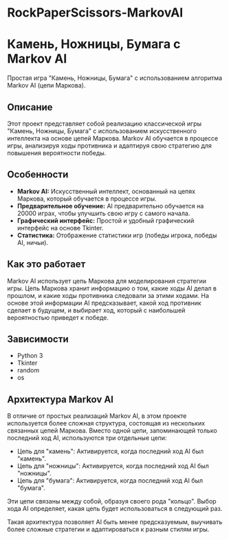 # RockPaperScissors-MarkovAI
# Камень, Ножницы, Бумага с Markov AI

Простая игра "Камень, Ножницы, Бумага" с использованием алгоритма Markov AI (цепи Маркова).

## Описание

Этот проект представляет собой реализацию классической игры "Камень, Ножницы, Бумага" с использованием искусственного интеллекта на основе цепей Маркова. Markov AI обучается в процессе игры, анализируя ходы противника и адаптируя свою стратегию для повышения вероятности победы.

## Особенности

*   **Markov AI:** Искусственный интеллект, основанный на цепях Маркова, который обучается в процессе игры.
*   **Предварительное обучение:** AI предварительно обучается на 20000 играх, чтобы улучшить свою игру с самого начала.
*   **Графический интерфейс:** Простой и удобный графический интерфейс на основе Tkinter.
*   **Статистика:** Отображение статистики игр (победы игрока, победы AI, ничьи).

## Как это работает

Markov AI использует цепь Маркова для моделирования стратегии игры. Цепь Маркова хранит информацию о том, какие ходы AI делал в прошлом, и какие ходы противника следовали за этими ходами. На основе этой информации AI предсказывает, какой ход противник сделает в будущем, и выбирает ход, который с наибольшей вероятностью приведет к победе.

## Зависимости

*   Python 3
*   Tkinter
*   random
*   os

## Архитектура Markov AI

В отличие от простых реализаций Markov AI, в этом проекте используется более сложная структура, состоящая из нескольких связанных цепей Маркова. Вместо одной цепи, запоминающей только последний ход AI, используются три отдельные цепи:

*   Цепь для "камень": Активируется, когда последний ход AI был "камень".
*   Цепь для "ножницы": Активируется, когда последний ход AI был "ножницы".
*   Цепь для "бумага": Активируется, когда последний ход AI был "бумага".

Эти цепи связаны между собой, образуя своего рода "кольцо". Выбор хода AI определяет, какая цепь будет использоваться в следующий раз.

Такая архитектура позволяет AI быть менее предсказуемым, выучивать более сложные стратегии и адаптироваться к разным стилям игры.
